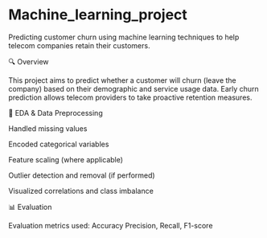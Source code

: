 # Machine_learning_project
Predicting customer churn using machine learning techniques to help telecom companies retain their customers.

🔍 Overview

This project aims to predict whether a customer will churn (leave the company) based on their demographic and service usage data. Early churn prediction allows telecom providers to take proactive retention measures.

🧹 EDA & Data Preprocessing

Handled missing values

Encoded categorical variables

Feature scaling (where applicable)

Outlier detection and removal (if performed)

Visualized correlations and class imbalance

📊 Evaluation

Evaluation metrics used: Accuracy
                         Precision, Recall, F1-score
